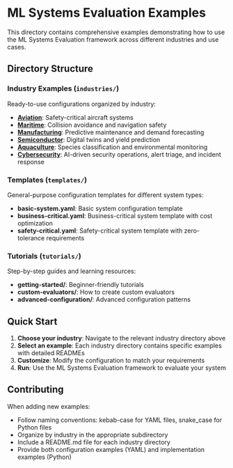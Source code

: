 # ML Systems Evaluation Examples

This directory contains comprehensive examples demonstrating how to use the ML Systems Evaluation framework across different industries and use cases.

## Directory Structure

### Industry Examples (`industries/`)
Ready-to-use configurations organized by industry:

- **[Aviation](./industries/aviation/)**: Safety-critical aircraft systems
- **[Maritime](./industries/maritime/)**: Collision avoidance and navigation safety
- **[Manufacturing](./industries/manufacturing/)**: Predictive maintenance and demand forecasting
- **[Semiconductor](./industries/semiconductor/)**: Digital twins and yield prediction
- **[Aquaculture](./industries/aquaculture/)**: Species classification and environmental monitoring
- **[Cybersecurity](./industries/cybersecurity/)**: AI-driven security operations, alert triage, and incident response

### Templates (`templates/`)
General-purpose configuration templates for different system types:
- **basic-system.yaml**: Basic system configuration template
- **business-critical.yaml**: Business-critical system template with cost optimization
- **safety-critical.yaml**: Safety-critical system template with zero-tolerance requirements

### Tutorials (`tutorials/`)
Step-by-step guides and learning resources:
- **getting-started/**: Beginner-friendly tutorials
- **custom-evaluators/**: How to create custom evaluators
- **advanced-configuration/**: Advanced configuration patterns

## Quick Start

1. **Choose your industry**: Navigate to the relevant industry directory above
2. **Select an example**: Each industry directory contains specific examples with detailed READMEs
3. **Customize**: Modify the configuration to match your requirements
4. **Run**: Use the ML Systems Evaluation framework to evaluate your system

## Contributing

When adding new examples:
- Follow naming conventions: kebab-case for YAML files, snake_case for Python files
- Organize by industry in the appropriate subdirectory
- Include a README.md file for each industry directory
- Provide both configuration examples (YAML) and implementation examples (Python)
